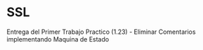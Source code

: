 # SSL
Entrega del Primer Trabajo Practico (1.23) - Eliminar Comentarios implementando Maquina de Estado
